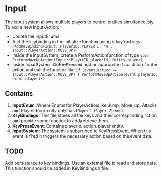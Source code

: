 # Input

The input system allows multiple players to control entities simultaneously. To add a new Input-Action:

- Update the InputEnums
- Add the keybinding in the initialize function using `m_keyBindings->AddKeyBinding(Input::PlayerID::PLAYER_1, 'W', Input::PlayerAction::MOVE_UP)`
- Inside the InputSystem, create a PerformActionfunction of type `void PerformMoveUpAction(Input::PlayerID playerId, Entity player)`
- Inside InputSystem::OnKeyPressed add an approprite if condition for the action and call the function like `if (event.action == Input::PlayerAction::MOVE_UP) { PerformMoveUpAction(event.playerId, event.player);}`

## Contains

1. **InputEnum**: Where Enums for PlayerAction(like Jump, Move_up, Attack) and PlayerId(currently only has Player_1, Player_2) exist.
2. **KeyBindings**: This file stores all the keys and their corresponding action and provide some function to add/retrieve them.
3. **KeyPressEvent**: Contains playerId, action, player entity.
4. **InputSystem**: The system is subscribed to KeyPressEvent. When this event is fired it triggers the necessary action based on the event data.

## TODO

Add persistance to key bindings. Use an external file to read and store data. This function should be added in KeyBindings.h file.
